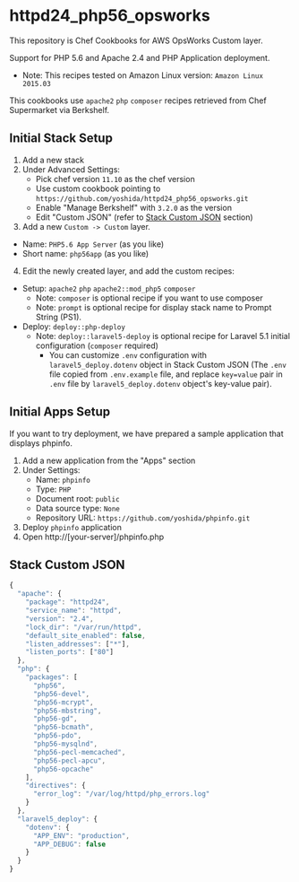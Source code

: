 
# httpd24_php56_opsworks

This repository is Chef Cookbooks for AWS OpsWorks Custom layer.

Support for PHP 5.6 and Apache 2.4 and PHP Application deployment.

* Note: This recipes tested on Amazon Linux version: `Amazon Linux 2015.03`

This cookbooks use `apache2` `php` `composer` recipes retrieved from Chef Supermarket via Berkshelf.

## Initial Stack Setup

1. Add a new stack
2. Under Advanced Settings:
   - Pick chef version `11.10` as the chef version
   - Use custom cookbook pointing to `https://github.com/yoshida/httpd24_php56_opsworks.git`
   - Enable "Manage Berkshelf" with `3.2.0` as the version
   - Edit "Custom JSON" (refer to [Stack Custom JSON](#stack-custom-json) section)
3. Add a new `Custom -> Custom` layer.
  * Name: `PHP5.6 App Server` (as you like)
  * Short name: `php56app` (as you like)
4. Edit the newly created layer, and add the custom recipes:
  * Setup: `apache2` `php` `apache2::mod_php5` `composer`
    * Note: `composer` is optional recipe if you want to use composer
    * Note: `prompt` is optional recipe for display stack name to Prompt String (PS1).
  * Deploy: `deploy::php-deploy`
    * Note: `deploy::laravel5-deploy` is optional recipe for Laravel 5.1 initial configuration (`composer` required)
      * You can customize `.env` configuration with `laravel5_deploy.dotenv` object in Stack Custom JSON (The `.env` file copied from `.env.example` file, and replace `key=value` pair in `.env` file by `laravel5_deploy.dotenv` object's key-value pair).

## Initial Apps Setup

If you want to try deployment, we have prepared a sample application that displays phpinfo.

1. Add a new application from the "Apps" section
2. Under Settings:
   - Name: `phpinfo`
   - Type: `PHP`
   - Document root: `public`
   - Data source type: `None`
   - Repository URL: `https://github.com/yoshida/phpinfo.git`
3. Deploy `phpinfo` application 
4. Open http://[your-server]/phpinfo.php

## Stack Custom JSON

```javascript
{
  "apache": {
    "package": "httpd24",
    "service_name": "httpd",
    "version": "2.4",
    "lock_dir": "/var/run/httpd",
    "default_site_enabled": false,
    "listen_addresses": ["*"],
    "listen_ports": ["80"]
  },
  "php": {
    "packages": [
      "php56",
      "php56-devel",
      "php56-mcrypt",
      "php56-mbstring",
      "php56-gd",
      "php56-bcmath",
      "php56-pdo",
      "php56-mysqlnd",
      "php56-pecl-memcached",
      "php56-pecl-apcu",
      "php56-opcache"
    ],
    "directives": {
      "error_log": "/var/log/httpd/php_errors.log"
    }
  },
  "laravel5_deploy": {
    "dotenv": {
      "APP_ENV": "production",
      "APP_DEBUG": false
    }
  }
}
```
